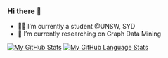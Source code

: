 ### Hi there 👋


- 👨‍🎓 I’m currently a student @UNSW, SYD
- 🌱 I’m currently researching on Graph Data Mining


[![My GitHub Stats](https://github-readme-stats.vercel.app/api/?username=SteveTANTAN&count_private=true&theme=merko&showicons=true)]()
[![My GitHub Language Stats](https://github-readme-stats.vercel.app/api/top-langs/?username=SteveTANTAN&layout=compact&theme=radical)]()
